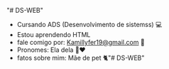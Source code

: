 "# DS-WEB"  

-  Cursando ADS (Desenvolvimento de sistemss) 💻
-  Estou aprendendo HTML 
- fale comigo por: Kamillyfer19@gmail.com 📩
- Pronomes: Ela dela 🍓❤
- fatos sobre mim: Mãe de pet 🐈"# DS-WEB" 
